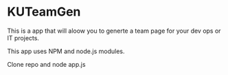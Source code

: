 # KUTeamGen

This is a app that will aloow you to generte a team page for your dev ops or IT projects. 

This app uses NPM and node.js modules.

Clone repo and node app.js
